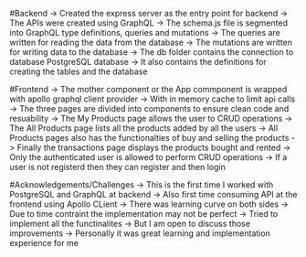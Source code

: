 #Backend 
-> Created the express server as the entry point for backend 
-> The APIs were created using GraphQL
-> The schema.js file is segmented into GraphQL type definitions, queries and mutations
-> The queries are written for reading the data from the database 
-> The mutations are written for writing data to the database
-> The db folder contains the connection to database PostgreSQL database
-> It also contains the definitions for creating the tables and the database


#Frontend
-> The mother component or the App commponent is wrapped with apollo graphql client provider
-> With in memory cache to limit api calls
-> The three pages are divided into components to ensure clean code and resuability
-> The My Products page allows the user to CRUD operations
-> The All Products page lists all the products added by all the users
-> All Products pages also has the functionalties of buy and selling the products
-> Finally the transactions page displays the products bought and rented 
-> Only the authenticated user is allowed to perform CRUD operations
-> If a user is not registerd then they can register and then login 



#Acknowledgements/Challenges
-> This is the first time I worked with PostgreSQL and GraphQL at backend
-> Also first time consuming API at the frontend using Apollo CLient
-> There was learning curve on both sides 
-> Due to time contraint the implementation may not be perfect 
-> Tried to implement all the functinalites 
-> But I am open to discuss those improvements
-> Personally it was great learning and implementation experience for me  
